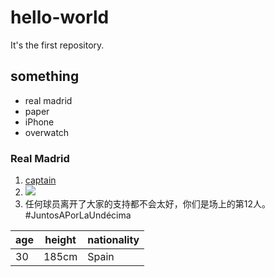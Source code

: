 # hello-world
It's the first repository.

## something
- real madrid
- paper
- iPhone
- overwatch

### Real Madrid
1. [captain](http://baike.baidu.com/link?url=nI66Hf8w-OV3yY93TtgXq-NSDdDgC7fy7W5OYUmeTp_hY3b9xvzCme2Wud5dquSIqyMvOQm3A1ebiivREiqWo5QpAxLiDd1mPids3U0PGDGKesZLpAWQEDtI2M7BDJbClR0T8m33MubJr_WCi5Xg7NuTpIYfrVcMEcOcXXlo8U7)
2. ![](http://f.hiphotos.baidu.com/baike/c0%3Dbaike92%2C5%2C5%2C92%2C30/sign=84cb39e7c7cec3fd9f33af27b7e1bf5a/a1ec08fa513d26976437cc7651fbb2fb4316d831.jpg)
3. 任何球员离开了大家的支持都不会太好，你们是场上的第12人。#JuntosAPorLaUndécima

|age | height | nationality|
|----|--------|------------|
| 30 |  185cm |   Spain    |
